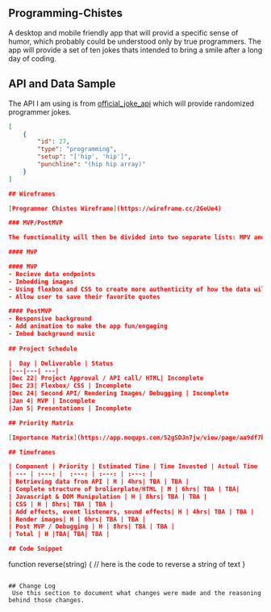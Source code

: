 
## Programming-Chistes

A desktop and mobile friendly app that will provid a specific sense of humor, which probably could be understood only by true programmers. The app will provide a set of ten jokes thats intended to bring a smile after a long day of coding. 

## API and Data Sample

The API I am using is from [official_joke_api](https://github.com/15Dkatz/official_joke_api) which will provide randomized programmer jokes.
```JSON
[
    {
        "id": 27,
        "type": "programming",
        "setup": "['hip', 'hip']",
        "punchline": "(hip hip array)"
    }
]

## Wireframes

[Programmer Chistes Wireframe](https://wireframe.cc/2GeUe4)

### MVP/PostMVP

The functionality will then be divided into two separate lists: MPV and PostMVP.  Carefully decided what is placed into your MVP as the client will expect this functionality to be implemented upon project completion.  

#### MVP 

#### MVP 
- Recieve data endpoints
- Imbedding images 
- Using flexbox and CSS to create more authenticity of how the data will be rendered on the page
- Allow user to save their favorite quotes

#### PostMVP  
- Responsive background
- Add animation to make the app fun/engaging 
- Imbed background music
 
## Project Schedule

|  Day | Deliverable | Status
|---|---| ---|
|Dec 22| Project Approval / API call/ HTML| Incomplete
|Dec 23| Flexbox/ CSS | Incomplete
|Dec 24| Second API/ Rendering Images/ Debugging | Incomplete
|Jan 4| MVP | Incomplete
|Jan 5| Presentations | Incomplete

## Priority Matrix

[Importance Matrix](https://app.moqups.com/52gSDJn7jw/view/page/aa9df7b72?ui=0)

## Timeframes

| Component | Priority | Estimated Time | Time Invested | Actual Time |
| --- | :---: |  :---: | :---: | :---: |
| Retrieving data from API | H | 4hrs| TBA | TBA |
| Complete structure of brolierplate/HTML | M | 6hrs| TBA | TBA|
| Javascript & DOM Munipulation | H | 8hrs| TBA | TBA |
| CSS | H | 8hrs| TBA | TBA |
| Add effects, event listeners, sound effects| H | 4hrs| TBA | TBA |
| Render images| H | 6hrs| TBA | TBA |
| Post MVP / Debugging | H | 8hrs| TBA | TBA |
| Total | H |TBA| TBA| TBA |

## Code Snippet


```
function reverse(string) {
	// here is the code to reverse a string of text
}
```

## Change Log
 Use this section to document what changes were made and the reasoning behind those changes.
